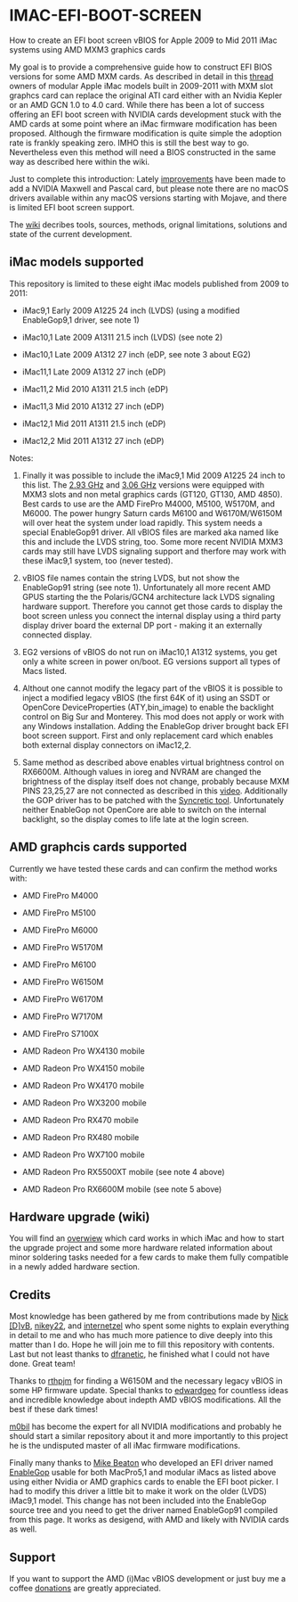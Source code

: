 # IMAC-EFI-BOOT-SCREEN

How to create an EFI boot screen vBIOS for Apple 2009 to Mid 2011 iMac systems using AMD MXM3 graphics cards

My goal is to provide a comprehensive guide how to construct EFI BIOS versions for some AMD MXM cards. As described in detail in this [thread](https://forums.macrumors.com/threads/2011-imac-graphics-card-upgrade.1596614/post-17425857) owners of modular Apple iMac models built in 2009-2011 with MXM slot graphcs card can replace the original ATI card either with an Nvidia Kepler or an AMD GCN 1.0 to 4.0 card. While there has been a lot of success offering an EFI boot screen with NVIDIA cards development stuck with the AMD cards at some point where an iMac firmware modification has been proposed. Although the firmware modification is quite simple the adoption rate is frankly speaking zero. IMHO this is still the best way to go. Nevertheless even this method will need a BIOS constructed in the same way as described here within the wiki. 

Just to complete this introduction: 
Lately [improvements](https://forums.macrumors.com/threads/imac-2011-maxwell-and-pascal-gpu-upgrade.2300989/post-30017630) have been made to add a NVIDIA Maxwell and Pascal card, but please note there are no macOS drivers available within any macOS versions starting with Mojave, and there is limited EFI boot screen support.

The [wiki](https://github.com/Ausdauersportler/IMAC-EFI-BOOT-SCREEN/wiki) decribes tools, sources, methods, orignal limitations, solutions and state of the current development.  

## iMac models supported

This repository is limited to these eight iMac models published from 2009 to 2011:

- iMac9,1 Early 2009 A1225 24 inch (LVDS) (using a modified EnableGop9,1 driver, see note 1)
- iMac10,1 Late 2009 A1311 21.5 inch (LVDS) (see note 2)

- iMac10,1 Late 2009 A1312 27 inch (eDP, see note 3 about EG2)

- iMac11,1 Late 2009 A1312 27 inch (eDP)
- iMac11,2 Mid 2010 A1311 21.5 inch (eDP)
- iMac11,3 Mid 2010 A1312 27 inch (eDP)

- iMac12,1 Mid 2011 A1311 21.5 inch (eDP)
- iMac12,2 Mid 2011 A1312 27 inch (eDP)

Notes: 

1. Finally it was possible to include the iMac9,1 Mid 2009 A1225 24 inch to this list. The [2.93 GHz](https://everymac.com/systems/apple/imac/specs/imac-core-2-duo-3.06-24-inch-aluminum-early-2009-specs.html) and [3.06 GHz](https://everymac.com/systems/apple/imac/specs/imac-core-2-duo-2.93-24-inch-aluminum-early-2009-specs.html) versions were equipped with MXM3 slots and non metal graphics cards (GT120, GT130, AMD 4850). Best cards to use are the AMD FirePro M4000, M5100, W5170M, and M6000. The power hungry Saturn cards M6100 and W6170M/W6150M will over heat the system under load rapidly. This system needs a special EnableGop91 driver. All vBIOS files are marked aka named like this and include the LVDS string, too. Some more recent NVIDIA MXM3 cards may still have LVDS signaling support and therfore may work with these iMac9,1 system, too (never tested).

2. vBIOS file names contain the string LVDS, but not show the EnableGop91 string (see note 1). Unfortunately all more recent AMD GPUS starting the the Polaris/GCN4 architecture lack LVDS signaling hardware support. Therefore you cannot get those cards to display the boot screen unless you connect the internal display using a third party display driver board the external DP port - making it an externally connected display.

3. EG2 versions of vBIOS do not run on iMac10,1 A1312 systems, you get only a white screen in power on/boot. EG versions support all types of Macs listed.

4. Althout one cannot modify the legacy part of the vBIOS it is possible to inject a modified legacy vBIOS (the first 64K of it) using an SSDT or OpenCore DeviceProperties (ATY,bin_image) to enable the backlight control on Big Sur and Monterey. This mod does not apply or work with any Windows installation. Adding the EnableGop driver brought back EFI boot screen support. First and only replacement card which enables both external display connectors on iMac12,2.

5. Same method as described above enables virtual brightness control on RX6600M. Although values in ioreg and NVRAM are changed the brightness of the display itself does not change, probably because MXM PINS 23,25,27 are not connected as described in this [video](https://www.bilibili.com/video/BV1Ec411d7z6). Additionally the GOP driver has to be patched with the [Syncretic tool](https://forums.macrumors.com/threads/amd-radeon-rx-6800-xt-6900-xt-for-macos.2262295/page-36?post=31039294#post-31039294). Unfortunately neither EnableGop not OpenCore are able to switch on the internal backlight, so the display comes to life late at the login screen. 

## AMD graphcis cards supported

Currently we have tested these cards and can confirm the method works with:

- AMD FirePro M4000
- AMD FirePro M5100
- AMD FirePro M6000
- AMD FirePro W5170M

- AMD FirePro M6100
- AMD FirePro W6150M
- AMD FirePro W6170M

- AMD FirePro W7170M 
- AMD FirePro S7100X

- AMD Radeon Pro WX4130 mobile
- AMD Radeon Pro WX4150 mobile
- AMD Radeon Pro WX4170 mobile

- AMD Radeon Pro WX3200 mobile

- AMD Radeon Pro RX470 mobile
- AMD Radeon Pro RX480 mobile
- AMD Radeon Pro WX7100 mobile

- AMD Radeon Pro RX5500XT mobile (see note 4 above)
- AMD Radeon Pro RX6600M mobile (see note 5 above)

## Hardware upgrade (wiki)

You will find an [overwiew](https://github.com/Ausdauersportler/IMAC-EFI-BOOT-SCREEN/wiki/WWWW) which card works in which iMac and how to start the upgrade project and some more hardware related information about minor soldering tasks needed for a few cards to make them fully compatible in a newly added hardware section.

## Credits

Most knowledge has been gathered by me from contributions made by [Nick [D]vB](https://github.com/iMacGFX), [nikey22](https://github.com/nikey22), and [internetzel](https://github.com/internetzel) who spent some nights to explain everything in detail to me and who has much more patience to dive deeply into this matter than I do. Hope he will join me to fill this repository with contents. Last but not least thanks to [dfranetic](https://github.com/franetic), he finished what I could not have done. Great team!

Thanks to [rthpjm](https://forums.macrumors.com/members/rthpjm.535915/) for finding a W6150M and the necessary legacy vBIOS in some HP firmware update. Special thanks to [edwardgeo](https://forums.macrumors.com/members/edwardgeo.1274066/) for countless ideas and incredible knowledge about indepth AMD vBIOS modifications. All the best if these dark times!

[m0bil](https://github.com/m0bil) has become the expert for all NVIDIA modifications and probably he should start a similar repository about it and more importantly to this project he is the undisputed master of all iMac firmware modifications.

Finally many thanks to [Mike Beaton](https://github.com/mikebeaton) who developed an EFI driver named [EnableGop](https://github.com/mikebeaton/OpenCorePkg/tree/master/Staging/EnableGop) usable for both MacPro5,1 and modular iMacs as listed above using either Nvidia or AMD graphics cards to enable the EFI boot picker. I had to modify this driver a little bit to make it work on the older (LVDS) iMac9,1 model. This change has not been included into the EnableGop source tree and you need to get the driver named EnableGop91 compiled from this page. It works as desigend, with AMD and likely with NVIDIA cards as well.

## Support

If you want to support the AMD (i)Mac vBIOS development or just buy me a coffee [donations](https://www.paypal.com/paypalme/Ausdauersportler) are greatly appreciated.


